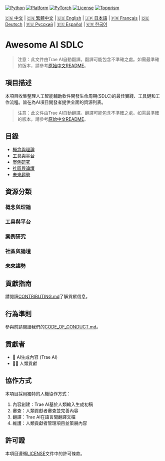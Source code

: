 [![Python](https://img.shields.io/badge/Python-3.8+-blue.svg)](https://www.python.org/) [![Platform](https://img.shields.io/badge/Platform-Linux%20|%20macOS%20|%20Windows-lightgrey.svg)](https://en.wikipedia.org/wiki/Cross-platform) [![PyTorch](https://img.shields.io/badge/PyTorch-2.0+-red.svg)](https://pytorch.org/) [![License](https://img.shields.io/badge/License-Apache%202.0-green.svg)](https://opensource.org/licenses/Apache-2.0) [![Topprism](https://img.shields.io/badge/Topprism-Data%20Intelligence-orange.svg)](https://www.topprismdata.com/)

[🇨🇳 中文](docs/zh-CN/README.md) | [🇨🇳 繁體中文](docs/zh-TW/README.md) | [🇺🇸 English](docs/en/README.md) | [🇯🇵 日本語](docs/ja/README.md) | [🇫🇷 Français](docs/fr/README.md) | [🇩🇪 Deutsch](docs/de/README.md) | [🇷🇺 Русский](docs/ru/README.md) | [🇪🇸 Español](docs/es/README.md) | [🇰🇷 한국어](docs/ko/README.md)

# Awesome AI SDLC

> 注意：此文件由Trae AI自動翻譯。翻譯可能包含不準確之處。如需最準確的版本，請參考[原始中文README](../../README.md)。

## 項目描述

本項目收集整理人工智能輔助軟件開發生命周期(SDLC)的最佳實踐、工具鏈和工作流程。旨在為AI項目開發者提供全面的資源列表。

> 注意：此文件由Trae AI自動翻譯。翻譯可能包含不準確之處。如需最準確的版本，請參考[原始中文README](../../README.md)。

## 目錄

- [概念與理論](#概念與理論)
- [工具與平台](#工具與平台)
- [案例研究](#案例研究)
- [社區與論壇](#社區與論壇)
- [未來趨勢](#未來趨勢)

## 資源分類

### 概念與理論

### 工具與平台

### 案例研究

### 社區與論壇

### 未來趨勢

## 貢獻指南

請閱讀[CONTRIBUTING.md](CONTRIBUTING.md)了解貢獻信息。

## 行為準則

參與前請閱讀我們的[CODE_OF_CONDUCT.md](CODE_OF_CONDUCT.md)。

## 貢獻者

- 🤖 AI生成內容 (Trae AI)
- 🧑‍💻 人類貢獻

## 協作方式

本項目採用獨特的人機協作方式：
1. 內容創建：Trae AI基於人類輸入生成初稿
2. 審查：人類貢獻者審查並完善內容
3. 翻譯：Trae AI在語言間翻譯文檔
4. 維護：人類貢獻者管理項目並策展內容

## 許可證

本項目遵循[LICENSE](LICENSE)文件中的許可條款。